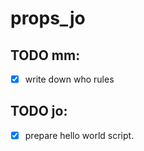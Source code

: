 # props_jo


## TODO mm:
- [x] write down who rules

## TODO jo:
- [x] prepare hello world script.

